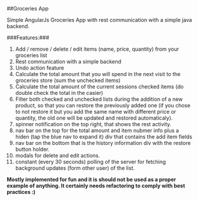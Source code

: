 ##Groceries App

Simple AngularJs Groceries App with rest communication with a simple java backend.

###Features:###
1. Add / remove / delete / edit items (name, price, quantity) from your groceries list
2. Rest communication with a simple backend
3. Undo action feature
4. Calculate the total amount that you will spend in the next visit to the groceries store (sum the unchecked items)
5. Calculate the total amount of the current sessions checked items (do double check the total in the casier)
6. Filter both checked and unchecked lists during the addition of a new product, so that you can restore the previously added one (if you chose to not restore it but you add the same name with different price or quantity, the old one will be updated and restored automaticaly).
7. spinner notification on the top right, that shows the rest activity.
8. nav bar on the top for the total amount and item nubmer info plus a hiden (tap the blue nav to expand it) div that contains the add item fields
9. nav bar on the bottom that is the history information div with the restore button holder.
10. modals for delete and edit actions.
11. constant (every 30 seconds) polling of the server for fetching background updates (form other user) of the list.

**Mostly implemented for fun and it is should not be used as a proper example of anything. It certainly needs refactoring to comply with best practices :)**
 
